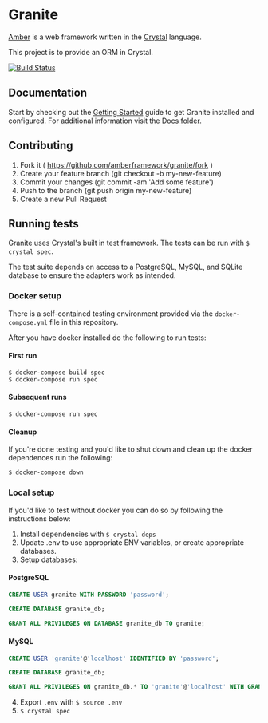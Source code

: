 # Granite

[Amber](https://github.com/amberframework/amber) is a web framework written in
the [Crystal](https://github.com/crystal-lang/crystal) language.

This project is to provide an ORM in Crystal.

[![Build Status](https://img.shields.io/travis/amberframework/granite.svg?maxAge=360)](https://travis-ci.org/amberframework/granite)

## Documentation

Start by checking out the [Getting Started](docs/getting_started.md) guide to get Granite installed and configured. For additional information visit the [Docs folder](docs/).

## Contributing

   1. Fork it ( https://github.com/amberframework/granite/fork )
   2. Create your feature branch (git checkout -b my-new-feature)
   3. Commit your changes (git commit -am 'Add some feature')
   4. Push to the branch (git push origin my-new-feature)
   5. Create a new Pull Request

   ## Running tests

   Granite uses Crystal's built in test framework. The tests can be run with `$ crystal spec`.

   The test suite depends on access to a PostgreSQL, MySQL, and SQLite database to ensure the adapters work as intended.

   ### Docker setup

   There is a self-contained testing environment provided via the `docker-compose.yml` file in this repository.

   After you have docker installed do the following to run tests:

   #### First run

   ```
   $ docker-compose build spec
   $ docker-compose run spec
   ```

   #### Subsequent runs

   ```
   $ docker-compose run spec
   ```

   #### Cleanup

   If you're done testing and you'd like to shut down and clean up the docker dependences run the following:

   ```
   $ docker-compose down
   ```

   ### Local setup

   If you'd like to test without docker you can do so by following the instructions below:

   1. Install dependencies with `$ crystal deps`
   2. Update .env to use appropriate ENV variables, or create appropriate databases.
   3. Setup databases:

   #### PostgreSQL

   ```sql
   CREATE USER granite WITH PASSWORD 'password';
   
   CREATE DATABASE granite_db;
   
   GRANT ALL PRIVILEGES ON DATABASE granite_db TO granite;
   ```

   #### MySQL

   ```sql
   CREATE USER 'granite'@'localhost' IDENTIFIED BY 'password';
   
   CREATE DATABASE granite_db;
   
   GRANT ALL PRIVILEGES ON granite_db.* TO 'granite'@'localhost' WITH GRANT OPTION;
   ```

   4. Export `.env` with `$ source .env`
   5. `$ crystal spec`